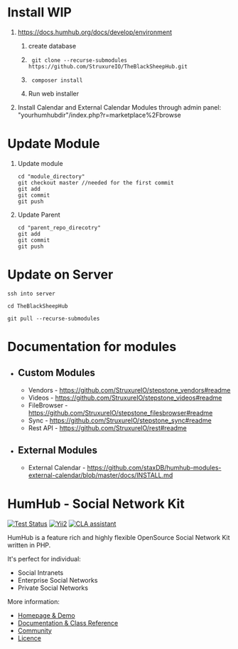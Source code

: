 # Install WIP



1.  https://docs.humhub.org/docs/develop/environment
	1.  create database  	
	1.  	git clone --recurse-submodules https://github.com/StruxureIO/TheBlackSheepHub.git
	1.  	composer install
	2.  Run web installer

1.  Install Calendar and External Calendar Modules through admin panel:  "yourhumhubdir"/index.php?r=marketplace%2Fbrowse


# Update Module
1.  Update module

		cd "module_directory"
 		git checkout master //needed for the first commit
        git add 
        git commit
        git push
1.  Update Parent  
  		
        cd "parent_repo_direcotry" 
	  	git add 
        git commit
        git push

# Update on Server

    ssh into server
    
    cd TheBlackSheepHub

    git pull --recurse-submodules


# Documentation for modules
- ## Custom Modules 
	- Vendors - https://github.com/StruxureIO/stepstone_vendors#readme
	- Videos - https://github.com/StruxureIO/stepstone_videos#readme
	- FileBrowser - https://github.com/StruxureIO/stepstone_filesbrowser#readme
	- Sync - https://github.com/StruxureIO/stepstone_sync#readme
	- Rest API - https://github.com/StruxureIO/rest#readme
- ## External Modules
	- External Calendar - https://github.com/staxDB/humhub-modules-external-calendar/blob/master/docs/INSTALL.md



HumHub - Social Network Kit
===========================

[![Test Status](https://github.com/humhub/humhub/workflows/PHP%20Codeception%20Tests/badge.svg)](https://github.com/humhub/humhub/actions)
[![Yii2](https://img.shields.io/badge/Powered_by-Yii_Framework-green.svg?style=flat)](http://www.yiiframework.com/)
[![CLA assistant](https://cla-assistant.io/readme/badge/humhub/humhub)](https://cla-assistant.io/humhub/humhub)

HumHub is a feature rich and highly flexible OpenSource Social Network Kit written in PHP.

It's perfect for individual:
- Social Intranets
- Enterprise Social Networks
- Private Social Networks

More information:
- [Homepage & Demo](http://www.humhub.org)
- [Documentation & Class Reference](http://docs.humhub.org)
- [Community](http://community.humhub.com/)
- [Licence](https://www.humhub.com/licences)

